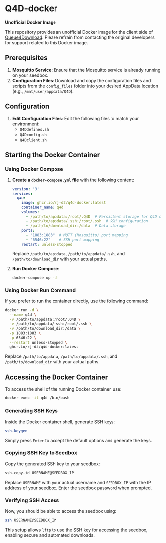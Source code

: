 # Q4D-docker

**Unofficial Docker Image**

This repository provides an unofficial Docker image for the client side of [Queue4Download](https://github.com/weaselBuddha/Queue4Download). Please refrain from contacting the original developers for support related to this Docker image.

## Prerequisites

1. **Mosquitto Service**: Ensure that the Mosquitto service is already running on your seedbox.
2. **Configuration Files**: Download and copy the configuration files and scripts from the `config_files` folder into your desired AppData location (e.g., `/mnt/user/appdata/Q4D`).

## Configuration

1. **Edit Configuration Files**: Edit the following files to match your environment:
    - `Q4Ddefines.sh`
    - `Q4Dconfig.sh`
    - `Q4Dclient.sh`

## Starting the Docker Container

### Using Docker Compose

1. **Create a `docker-compose.yml` file** with the following content:

    ```yaml
    version: '3'
    services:
      Q4D:
        image: ghcr.io/rj-d2/q4d-docker:latest
        container_name: q4d
        volumes:
          - /path/to/appdata:/root/.Q4D  # Persistent storage for Q4D config
          - /path/to/appdata/.ssh:/root/.ssh  # SSH configuration
          - /path/to/download_dir:/data  # Data storage
        ports:
          - "1883:1883"  # MQTT (Mosquitto) port mapping
          - "6546:22"    # SSH port mapping
        restart: unless-stopped
    ```

    Replace `/path/to/appdata`, `/path/to/appdata/.ssh`, and `/path/to/download_dir` with your actual paths.

2. **Run Docker Compose**:

    ```sh
    docker-compose up -d
    ```

### Using Docker Run Command

If you prefer to run the container directly, use the following command:

```sh
docker run -d \
  --name q4d \
  -v /path/to/appdata:/root/.Q4D \
  -v /path/to/appdata/.ssh:/root/.ssh \
  -v /path/to/download_dir:/data \
  -p 1883:1883 \
  -p 6546:22 \
  --restart unless-stopped \
  ghcr.io/rj-d2/q4d-docker:latest
```

Replace `/path/to/appdata`, `/path/to/appdata/.ssh`, and `/path/to/download_dir` with your actual paths.

## Accessing the Docker Container

To access the shell of the running Docker container, use:

```sh
docker exec -it q4d /bin/bash
```

### Generating SSH Keys

Inside the Docker container shell, generate SSH keys:

```sh
ssh-keygen
```

Simply press `Enter` to accept the default options and generate the keys.

### Copying SSH Key to Seedbox

Copy the generated SSH key to your seedbox:

```sh
ssh-copy-id USERNAME@SEEDBOX_IP
```

Replace `USERNAME` with your actual username and `SEEDBOX_IP` with the IP address of your seedbox. Enter the seedbox password when prompted.

### Verifying SSH Access

Now, you should be able to access the seedbox using:

```sh
ssh USERNAME@SEEDBOX_IP
```

This setup allows `lftp` to use the SSH key for accessing the seedbox, enabling secure and automated downloads.

